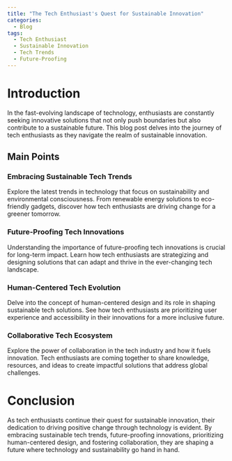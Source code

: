 ```yaml
---
title: "The Tech Enthusiast's Quest for Sustainable Innovation"
categories:
  - Blog
tags:
  - Tech Enthusiast
  - Sustainable Innovation
  - Tech Trends
  - Future-Proofing
---
```


# Introduction
In the fast-evolving landscape of technology, enthusiasts are constantly seeking innovative solutions that not only push boundaries but also contribute to a sustainable future. This blog post delves into the journey of tech enthusiasts as they navigate the realm of sustainable innovation.

## Main Points
### Embracing Sustainable Tech Trends
Explore the latest trends in technology that focus on sustainability and environmental consciousness. From renewable energy solutions to eco-friendly gadgets, discover how tech enthusiasts are driving change for a greener tomorrow.

### Future-Proofing Tech Innovations
Understanding the importance of future-proofing tech innovations is crucial for long-term impact. Learn how tech enthusiasts are strategizing and designing solutions that can adapt and thrive in the ever-changing tech landscape.

### Human-Centered Tech Evolution
Delve into the concept of human-centered design and its role in shaping sustainable tech solutions. See how tech enthusiasts are prioritizing user experience and accessibility in their innovations for a more inclusive future.

### Collaborative Tech Ecosystem
Explore the power of collaboration in the tech industry and how it fuels innovation. Tech enthusiasts are coming together to share knowledge, resources, and ideas to create impactful solutions that address global challenges.

# Conclusion
As tech enthusiasts continue their quest for sustainable innovation, their dedication to driving positive change through technology is evident. By embracing sustainable tech trends, future-proofing innovations, prioritizing human-centered design, and fostering collaboration, they are shaping a future where technology and sustainability go hand in hand.
